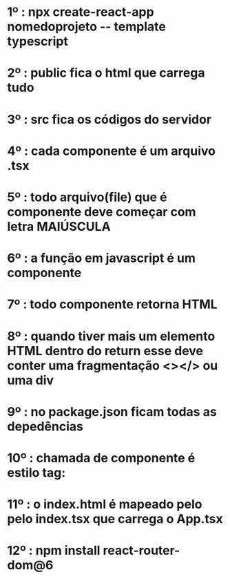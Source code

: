 # 1º : npx create-react-app nomedoprojeto -- template typescript
# 2º : public fica o html que carrega tudo
# 3º : src fica os códigos do servidor 
# 4º : cada componente é um arquivo .tsx
# 5º : todo arquivo(file) que é componente deve começar com letra MAIÚSCULA
# 6º : a função em javascript é um componente
# 7º : todo componente retorna HTML 
# 8º : quando tiver mais um elemento HTML dentro do return esse deve conter uma fragmentação <></> ou uma div
# 9º : no package.json ficam todas as depedências
# 10º : chamada de componente é estilo tag: <Home/> 
# 11º : o index.html é mapeado pelo pelo index.tsx que carrega o App.tsx
# 12º : npm install react-router-dom@6
